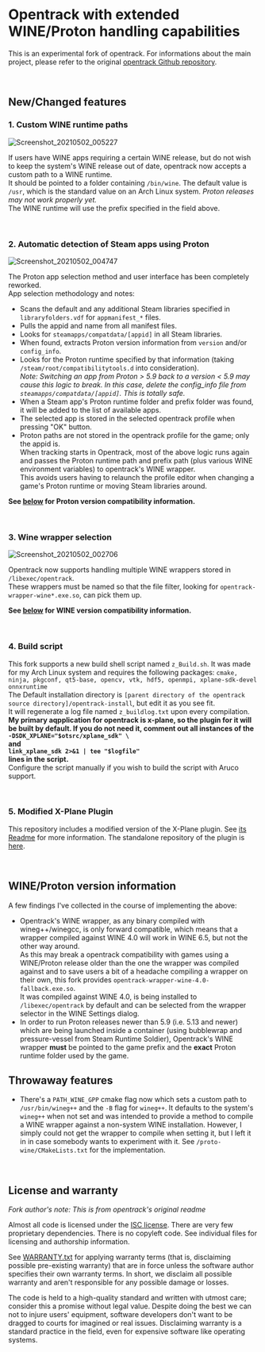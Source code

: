 # Opentrack with extended WINE/Proton handling capabilities

This is an experimental fork of opentrack. For informations about the main project, please refer to the original [opentrack Github repository](http://github.com/opentrack/opentrack).

&nbsp;

## New/Changed features

### 1. Custom WINE runtime paths

![Screenshot_20210502_005227](https://user-images.githubusercontent.com/36554499/116796932-cf2a8a80-aae0-11eb-8a72-a22793f690f7.jpg)

If users have WINE apps requiring a certain WINE release, but do not wish to keep the system's WINE release out of date, opentrack now accepts a custom path to a WINE runtime.    
It should be pointed to a folder containing `/bin/wine`. The default value is `/usr`, which is the standard value on an Arch Linux system.
*Proton releases may not work properly yet.*    
The WINE runtime will use the prefix specified in the field above.

&nbsp;

### 2. Automatic detection of Steam apps using Proton

![Screenshot_20210502_004747](https://user-images.githubusercontent.com/36554499/116797050-b373b400-aae1-11eb-8023-c1d12fd71c02.jpg)

The Proton app selection method and user interface has been completely reworked.   
App selection methodology and notes:
- Scans the default and any additional Steam libraries specified in `libraryfolders.vdf` for `appmanifest_*` files.
- Pulls the appid and name from all manifest files.
- Looks for `steamapps/compatdata/[appid]` in all Steam libraries.
- When found, extracts Proton version information from `version` and/or `config_info`.    
- Looks for the Proton runtime specified by that information (taking `/steam/root/compatibilitytools.d` into consideration).   
*Note: Switching an app from Proton > 5.9 back to a version < 5.9 may cause this logic to break. In this case, delete the config_info file from `steamapps/compatdata/[appid]`. This is totally safe.*
- When a Steam app's Proton runtime folder and prefix folder was found, it will be added to the list of available apps.
- The selected app is stored in the selected opentrack profile when pressing "OK" button.
- Proton paths are not stored in the opentrack profile for the game; only the appid is.    
When tracking starts in Opentrack, most of the above logic runs again and passes the Proton runtime path and prefix path (plus various WINE environment variables) to opentrack's WINE wrapper.    
This avoids users having to relaunch the profile editor when changing a game's Proton runtime or moving Steam libraries around.

**See [below](#versioninfo) for Proton version compatibility information.**

&nbsp;

### 3. Wine wrapper selection

![Screenshot_20210502_002706](https://user-images.githubusercontent.com/36554499/116797293-8d034800-aae4-11eb-9c77-2e3c1f9fb496.jpg)

Opentrack now supports handling multiple WINE wrappers stored in `/libexec/opentrack`.   
These wrappers must be named so that the file filter, looking for `opentrack-wrapper-wine*.exe.so`, can pick them up.

**See [below](#versioninfo) for WINE version compatibility information.**

&nbsp;

### 4. Build script

This fork supports a new build shell script named `z_Build.sh`. It was made for my Arch Linux system and requires the following packages: `cmake, ninja, pkgconf, qt5-base, opencv, vtk, hdf5, openmpi, xplane-sdk-devel onnxruntime`    
The Default installation directory is `[parent directory of the opentrack source directory]/opentrack-install`, but edit it as you see fit.    
It will regenerate a log file named `z_buildlog.txt` upon every compilation.   
**My primary aqpplication for opentrack is x-plane, so the plugin for it will be built by default. If you do not need it, comment out all instances of the   
```-DSDK_XPLANE="$otsrc/xplane_sdk" \```   
and   
```link_xplane_sdk 2>&1 | tee "$logfile"```   
lines in the script.**   
Configure the script manually if you wish to build the script with Aruco support.    

&nbsp;

### 5. Modified X-Plane Plugin

This repository includes a modified version of the X-Plane plugin. See [its Readme](x-plane-plugin/README.md) for more information.
The standalone repository of the plugin is [here](https://github.com/JT8D-17/X-Plane-Opentrack-Plugin).

&nbsp;

<a name="versioninfo"></a>
## WINE/Proton version information

A few findings I've collected in the course of implementing the above:
- Opentrack's WINE wrapper, as any binary compiled with wineg++/winegcc, is only forward compatible, which means that a wrapper compiled against WINE 4.0 will work in WINE 6.5, but not the other way around.    
As this may break a opentrack compatibility with games using a WINE/Proton release older than the one the wrapper was compiled against and to save users a bit of a headache compiling a wrapper on their own, this fork provides `opentrack-wrapper-wine-4.0-fallback.exe.so`.    
It was compiled against WINE 4.0, is being installed to `/libexec/opentrack` by default and can be selected from the wrapper selector in the WINE Settings dialog.
- In order to run Proton releases newer than 5.9 (i.e. 5.13 and newer) which are being launched inside a container (using bubblewrap and pressure-vessel from Steam Runtime Soldier), Opentrack's WINE wrapper **must** be pointed to the game prefix and the **exact** Proton runtime folder used by the game.
&nbsp;

## Throwaway features

- There's a `PATH_WINE_GPP` cmake flag now which sets a custom path to `/usr/bin/wineg++` and the `-B` flag for `wineg++`. It defaults to the system's `wineg++` when not set and was intended to provide a method to compile a WINE wrapper against a non-system WINE installation. However, I simply could not get the wrapper to compile when setting it, but I left it in in case somebody wants to experiment with it. See `/proto-wine/CMakeLists.txt` for the implementation.

&nbsp;

## License and warranty

*Fork author's note: This is from opentrack's original readme*

Almost all code is licensed under the [ISC license](https://en.wikipedia.org/wiki/ISC_license). There are very few proprietary dependencies. There is no copyleft code. See individual files for licensing and authorship information.

See [WARRANTY.txt](WARRANTY.txt) for applying warranty terms (that is, disclaiming possible pre-existing warranty) that are in force unless the software author specifies their own warranty terms. In short, we disclaim all possible warranty and aren't responsible for any possible damage or losses.

The code is held to a high-quality standard and written with utmost care; consider this a promise without legal value. Despite doing the best we can not to injure users' equipment, software developers don't want to be dragged to courts for imagined or real issues. Disclaiming warranty is a standard practice in the field, even for expensive software like operating systems.
